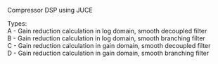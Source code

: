 Compressor DSP using JUCE

Types:  <br>
A - Gain reduction calculation in log domain, smooth decoupled filter <br>
B - Gain reduction calculation in log domain, smooth branching filter <br>
C - Gain reduction calculation in gain domain, smooth decoupled filter <br>
D - Gain reduction calculation in gain domain, smooth branching filter
